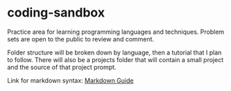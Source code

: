 # coding-sandbox

<p>Practice area for learning programming languages and techniques. Problem sets are open to the public to review and comment.</p>

<p>Folder structure will be broken down by language, then a tutorial that I plan to follow. There will also be a projects folder that will contain a small project and the source of that project prompt.</p>

Link for markdown syntax: [Markdown Guide](https://www.markdownguide.org/basic-syntax)
